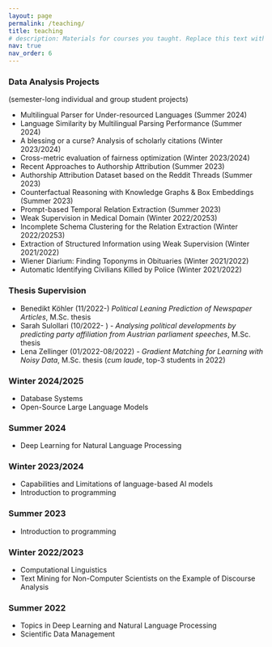 ```yaml
---
layout: page
permalink: /teaching/
title: teaching
# description: Materials for courses you taught. Replace this text with your description.
nav: true
nav_order: 6
---
```


### Data Analysis Projects
(semester-long individual and group student projects)
- Multilingual Parser for Under-resourced Languages (Summer 2024)
- Language Similarity by Multilingual Parsing Performance (Summer 2024)
- A blessing or a curse? Analysis of scholarly citations (Winter 2023/2024)
- Cross-metric evaluation of fairness optimization (Winter 2023/2024)
- Recent Approaches to Authorship Attribution (Summer 2023)
- Authorship Attribution Dataset based on the Reddit Threads (Summer 2023)
- Counterfactual Reasoning with Knowledge Graphs & Box Embeddings (Summer 2023)
- Prompt-based Temporal Relation Extraction (Summer 2023)
- Weak Supervision in Medical Domain (Winter 2022/20253)
- Incomplete Schema Clustering for the Relation Extraction (Winter 2022/20253)
- Extraction of Structured Information using Weak Supervision (Winter 2021/2022)
- Wiener Diarium: Finding Toponyms in Obituaries (Winter 2021/2022)
- Automatic Identifying Civilians Killed by Police (Winter 2021/2022)

### Thesis Supervision
- Benedikt Köhler (11/2022-) _Political Leaning Prediction of Newspaper Articles_, M.Sc. thesis
- Sarah Sulollari (10/2022- ) - _Analysing political developments by predicting party affiliation from Austrian parliament speeches_, M.Sc. thesis
- Lena Zellinger (01/2022-08/2022) - _Gradient Matching for Learning with Noisy Data_, M.Sc. thesis (_cum laude_, top-3 students in 2022)


### Winter 2024/2025
- Database Systems
- Open-Source Large Language Models

### Summer 2024
- Deep Learning for Natural Language Processing

### Winter 2023/2024
- Capabilities and Limitations of language-based AI models
- Introduction to programming 

### Summer 2023
- Introduction to programming

### Winter 2022/2023
- Computational Linguistics
- Text Mining for Non-Computer Scientists on the Example of Discourse Analysis

### Summer 2022
- Topics in Deep Learning and Natural Language Processing 
- Scientific Data Management




